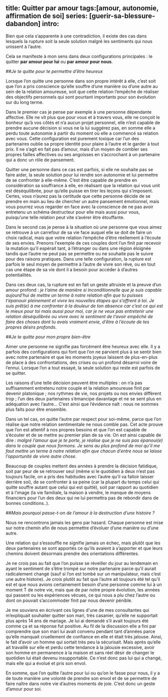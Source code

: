 title: Quitter par amour
tags:[amour, autonomie, affirmation de soi]
series: [guerir-sa-blessure-dabandon]
intro:
---

Bien que cela s’apparente à une contradiction, il existe des cas dans lesquels la rupture soit la seule solution malgré les sentiments qui nous unissent à l’autre. 

Cela se manifeste à mon sens dans deux configurations principales : le quitter **par amour pour lui** ou **par amour pour nous**.


##*Je te quitte pour te permettre d’être heureux*


Lorsque l’on quitte une personne dans son propre intérêt à elle, c’est soit que l’on a pris conscience qu’elle souffre d’une manière ou d’une autre au sein de la relation amoureuse, soit que cette relation l’empêche de réaliser des objectifs personnels qui sont pourtant importants pour son évolution sur du long terme.

Dans le premier cas je pense par exemple à une personne dépendante affective. Elle ne vit plus que pour vous et à travers vous, elle ne conçoit le bonheur qu’à vos côtés et n’a aucun projet personnel, elle n’est capable de prendre aucune décision si vous ne la lui suggérez pas, en somme elle a perdu toute autonomie à partir du moment où elle a commencé sa relation avec vous. Cette configuration est purement toxique car l’un des partenaires oublie sa propre identité pour plaire à l’autre et le garder à tout prix. Il ne s’agit en fait pas d’amour, mais d’un moyen de combler ses propres failles affectives ou ses angoisses en s’accrochant à un partenaire qui a donc un rôle de pansement.

Quitter une personne dans ce cas est parfois, si elle ne souhaite pas se faire aider, la seule solution pour lui rendre son autonomie et lui permettre de se confronter à elle-même. C’est être capable de prendre en considération sa souffrance à elle, en réalisant que la relation qui vous unit est déséquilibrée, pour qu’elle puisse en tirer les leçons qui s’imposent. Certes, vous n’aurez pas la certitude que cette personne décide de se prendre en main au lieu de chercher un autre pansement émotionnel, mais vous pourrez vous regarder en face avec la conscience de ne pas avoir entretenu un schéma destructeur pour elle mais aussi pour vous, puisqu’une telle relation peut vite s’avérer être étouffante.

Dans le second cas je pense à la situation où une personne que vous aimez se retrouve à un carrefour de sa vie face auquel elle se doit de faire un choix radical, mais que votre relation l’empêche d’être réellement à l’écoute de ses envies. Prenons l'exemple de ces couples dont l’un finit par recevoir la mutation qu’il espérait tant, à l’étranger ou dans une région éloignée tandis que l’autre ne peut pas se permettre ou ne souhaite pas le suivre pour des raisons pratiques. Dans une telle configuration, la rupture est parfois le seul moyen de permettre à l’autre de vivre son rêve, ou en tout cas une étape de sa vie dont il a besoin pour accéder à d’autres potentialités.

Dans ces deux cas, la rupture est en fait un geste altruiste et la preuve d’un amour profond : *je t’aime de manière si inconditionnelle que je suis capable aujourd’hui de mettre un terme à notre relation afin que tu puisses t’épanouir pleinement et vivre les nouvelles étapes qui s’offrent à toi. Je suis prêt(e) à me confronter à la douleur de ton absence car c’est ce qui est le mieux pour toi mais aussi pour moi, car je ne veux pas entretenir une relation déséquilibrée ou vivre avec le sentiment de t’avoir empêché de faire des choses dont tu avais vraiment envie, d’être à l’écoute de tes propres désirs profonds*.


##*Je te quitte pour mon propre bien-être*


Aimer une personne ne signifie pas forcément être heureux avec elle. Il y a parfois des configurations qui font que l’on ne parvient plus à se sentir bien avec notre partenaire et que les moments joyeux laissent de plus-en-plus de place à des confrontations, des crises ou un profond désarroi voire de l’ennui. Lorsque l’on a tout essayé, la seule solution qui reste est parfois de se quitter.

Les raisons d’une telle décision peuvent être multiples : on n’a pas suffisamment entretenu notre couple et la relation amoureuse finit par devenir platonique ; nos rythmes de vie, nos projets ou nos envies diffèrent trop ; l’un des deux partenaires s’émancipe davantage et ne se sent plus en adéquation avec l’autre… C’est ainsi que l’évidence naît : nous ne sommes plus faits pour être ensemble.

Dans un tel cas, on quitte l’autre par respect pour soi-même, parce que l’on réalise que notre relation sentimentale ne nous comble pas. Cet acte prouve que l’on est attentif à nos propres besoins et que l’on est capable de s’écouter et de se mettre au premier plan de sa vie. On est ainsi capable de dire : *malgré l’amour que je te porte, je réalise que je ne suis pas épanoui(e) dans le couple que nous formons. Je sens au plus profond de moi qu’il me faut mettre un terme à notre relation afin que chacun d’entre nous se laisse l’opportunité de vivre autre chose*. 

Beaucoup de couples mettent des années à prendre la décision fatidique, soit par peur de se retrouver seul (même si le quotidien à deux n’est pas toujours facile, on a pris des habitudes avec l’autre qu’il va falloir laisser derrière soi), de se confronter à sa peine (car la plupart du temps celui qui quitte souffre autant que celui qui est quitté), soit par rapport au quotidien et à l’image (la vie familiale, la maison à vendre, le manque de moyens financiers pour l’un des deux qui ne lui permettra pas de rebondir dans de bonnes conditions..).

##*Mais pourquoi passe-t-on de l’amour à la destruction d’une histoire ?*


Nous ne rencontrons jamais les gens par hasard. Chaque personne est mise sur notre chemin afin de nous permettre d’évoluer d’une manière ou d’une autre.

Une relation qui s’essouffle ne signifie jamais un échec, mais plutôt que les deux partenaires se sont apportés ce qu’ils avaient à s’apporter et que leurs chemins doivent désormais prendre des orientations différentes.

Je ne crois pas au fait que l’on puisse se réveiller du jour au lendemain en ayant le sentiment de s’être trompé sur notre partenaire parce qu’il aurait radicalement changé (sauf si l’on est tombé sur un manipulateur, mais c’est une autre histoire). Je crois plutôt au fait que l’autre ait toujours été tel qu’il est et que nous avions certainement besoin d’une personne comme lui à un moment T de notre vie, mais que de par notre propre évolution, les années qui passent ou les expériences vécues, ce qui nous a plu chez l’autre ou dont on pouvait s’accommoder finit par nous devenir pénible. 

Je me souviens en écrivant ces lignes d'une de mes consultantes qui m’expliquait souhaiter quitter son mari, très casanier, qu’elle ne supportait plus après 14 ans de mariage. Je lui ai demandé s’il avait toujours été comme ça et sa réponse fut positive. Au fil de la discussion elle a fini par comprendre que son mari lui avait convenu pendant tant d’années parce qu’elle manquait cruellement de confiance en elle et était très jalouse. Ainsi, le fait d’avoir un homme qui sortait très peu la sécurisait. Mais après qu’elle ait travaillé sur elle et perdu cette tendance à la jalousie excessive, avoir son homme en permanence à la maison et sans réel désir de changer le quotidien lui était devenu insupportable. Ce n’est donc pas lui qui a changé, mais elle qui a évolué et pris son envol.

En somme, que l’on quitte l’autre pour lui ou qu’on le fasse pour nous, il y a de toute manière une volonté de prendre son envol et de se permettre de faire naître dans notre vie d’autres moments de joie. C’est donc un geste d’amour pour soi.
